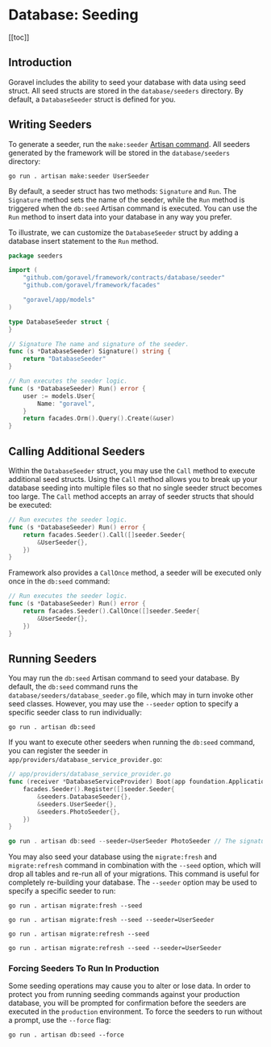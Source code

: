 # Database: Seeding

[[toc]]

## Introduction

Goravel includes the ability to seed your database with data using seed struct. All seed structs are stored in the `database/seeders` directory. By default, a `DatabaseSeeder` struct is defined for you.

## Writing Seeders

To generate a seeder, run the `make:seeder` [Artisan command](../digging-deeper/artisan-console.md). All seeders generated by the framework will be stored in the `database/seeders` directory:

```shell
go run . artisan make:seeder UserSeeder
```

By default, a seeder struct has two methods: `Signature` and `Run`. The `Signature` method sets the name of the seeder, while the `Run` method is triggered when the `db:seed` Artisan command is executed. You can use the `Run` method to insert data into your database in any way you prefer.

To illustrate, we can customize the `DatabaseSeeder` struct by adding a database insert statement to the `Run` method.

```go
package seeders

import (
	"github.com/goravel/framework/contracts/database/seeder"
	"github.com/goravel/framework/facades"

	"goravel/app/models"
)

type DatabaseSeeder struct {
}

// Signature The name and signature of the seeder.
func (s *DatabaseSeeder) Signature() string {
	return "DatabaseSeeder"
}

// Run executes the seeder logic.
func (s *DatabaseSeeder) Run() error {
	user := models.User{
		Name: "goravel",
	}
	return facades.Orm().Query().Create(&user)
}
```

## Calling Additional Seeders

Within the `DatabaseSeeder` struct, you may use the `Call` method to execute additional seed structs. Using the `Call` method allows you to break up your database seeding into multiple files so that no single seeder struct becomes too large. The `Call` method accepts an array of seeder structs that should be executed:

```go
// Run executes the seeder logic.
func (s *DatabaseSeeder) Run() error {
	return facades.Seeder().Call([]seeder.Seeder{
		&UserSeeder{},
	})
}
```

Framework also provides a `CallOnce` method, a seeder will be executed only once in the `db:seed` command:

```go
// Run executes the seeder logic.
func (s *DatabaseSeeder) Run() error {
	return facades.Seeder().CallOnce([]seeder.Seeder{
		&UserSeeder{},
	})
}
```

## Running Seeders

You may run the `db:seed` Artisan command to seed your database. By default, the `db:seed` command runs the `database/seeders/database_seeder.go` file, which may in turn invoke other seed classes. However, you may use the `--seeder` option to specify a specific seeder class to run individually:

```shell
go run . artisan db:seed
```

If you want to execute other seeders when running the `db:seed` command, you can register the seeder in `app/providers/database_service_provider.go`:

```go
// app/providers/database_service_provider.go
func (receiver *DatabaseServiceProvider) Boot(app foundation.Application) {
	facades.Seeder().Register([]seeder.Seeder{
		&seeders.DatabaseSeeder{},
        &seeders.UserSeeder{},
        &seeders.PhotoSeeder{},
	})
}

go run . artisan db:seed --seeder=UserSeeder PhotoSeeder // The signature of seeder
```

You may also seed your database using the `migrate:fresh` and `migrate:refresh` command in combination with the `--seed` option, which will drop all tables and re-run all of your migrations. This command is useful for completely re-building your database. The `--seeder` option may be used to specify a specific seeder to run:

```shell
go run . artisan migrate:fresh --seed

go run . artisan migrate:fresh --seed --seeder=UserSeeder

go run . artisan migrate:refresh --seed

go run . artisan migrate:refresh --seed --seeder=UserSeeder
```

### Forcing Seeders To Run In Production

Some seeding operations may cause you to alter or lose data. In order to protect you from running seeding commands against your production database, you will be prompted for confirmation before the seeders are executed in the `production` environment. To force the seeders to run without a prompt, use the `--force` flag:

```shell
go run . artisan db:seed --force
```
